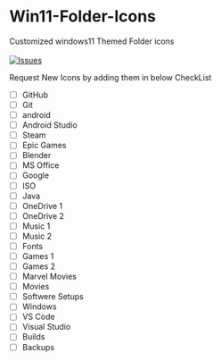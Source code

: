 # Win11-Folder-Icons
 Customized windows11 Themed Folder icons 
 <br><br>
 [![Issues](https://img.shields.io/github/issues/jayraj2610/Win11-Folder-Icons)](#issues)

Request New Icons by adding them in below CheckList

- [ ] GitHub
- [ ] Git
- [ ] android
- [ ] Android Studio
- [ ] Steam
- [ ] Epic Games
- [ ] Blender
- [ ] MS Office
- [ ] Google
- [ ] ISO 
- [ ] Java
- [ ] OneDrive 1
- [ ] OneDrive 2
- [ ] Music 1
- [ ] Music 2
- [ ] Fonts
- [ ] Games 1
- [ ] Games 2
- [ ] Marvel Movies
- [ ] Movies
- [ ] Softwere Setups
- [ ] Windows
- [ ] VS Code
- [ ] Visual Studio
- [ ] Builds
- [ ] Backups
<!--  <br/> -->
